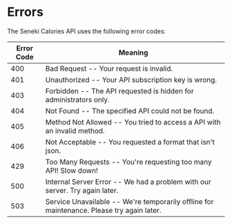 # Errors

The Seneki Calories API uses the following error codes:


Error Code | Meaning
---------- | -------
400 | Bad Request -- Your request is invalid.
401 | Unauthorized -- Your API subscription key is wrong.
403 | Forbidden -- The API requested is hidden for administrators only.
404 | Not Found -- The specified API could not be found.
405 | Method Not Allowed -- You tried to access a API with an invalid method.
406 | Not Acceptable -- You requested a format that isn't json.
429 | Too Many Requests -- You're requesting too many API! Slow down!
500 | Internal Server Error -- We had a problem with our server. Try again later.
503 | Service Unavailable -- We're temporarily offline for maintenance. Please try again later.

